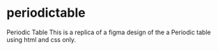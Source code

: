 # periodictable
Periodic Table
This is a replica of a figma design of the a Periodic table using html and css only.
